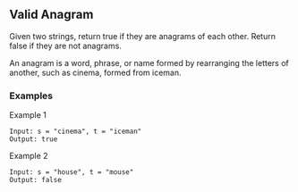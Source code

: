 ## Valid Anagram

Given two strings, return true if they are anagrams of each other. Return false if they are not anagrams.

An anagram is a word, phrase, or name formed by rearranging the letters of another, such as cinema, formed from iceman.

### Examples

Example 1
```
Input: s = "cinema", t = "iceman"
Output: true
```

Example 2
```
Input: s = "house", t = "mouse"
Output: false
```
